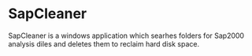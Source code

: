 # SapCleaner

SapCleaner is a windows application which searhes folders for Sap2000 analysis diles and deletes them to reclaim hard disk space.
